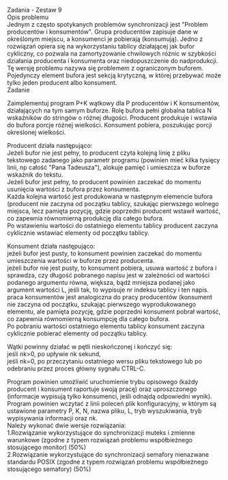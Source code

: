 Zadania - Zestaw 9  
Opis problemu  
Jednym z często spotykanych problemów synchronizacji jest "Problem producentów i konsumentów". Grupa producentów zapisuje dane w określonym miejscu, a konsumenci je pobierają (konsumują). Jedno z rozwiązań opiera się na wykorzystaniu tablicy działającej jak bufor cykliczny, co pozwala na zamortyzowanie chwilowych różnic w szybkości działania producenta i konsumenta oraz niedopuszczenie do nadprodukcji. Tę wersję problemu nazywa się problemem z ograniczonym buforem. Pojedynczy element bufora jest sekcją krytyczną, w której przebywać może tylko jeden producent albo konsument.  
Zadanie  
  
Zaimplementuj program P+K wątkowy dla P producentów i K konsumentów, działających na tym samym buforze. Rolę bufora pełni globalna tablica N wskaźników do stringów o różnej długości. Producent produkuje i wstawia do bufora porcje różnej wielkości. Konsument pobiera, poszukując porcji określonej wielkości.  

Producent działa następująco:  
Jeżeli bufor nie jest pełny, to producent czyta kolejną linię z pliku tekstowego zadanego jako parametr programu (powinien mieć kilka tysięcy linii, np całość "Pana Tadeusza"), alokuje pamięć i umieszcza w buforze wskaźnik do tekstu.  
Jeżeli bufor jest pełny, to producent powinien zaczekać do momentu usunięcia wartości z bufora przez konsumenta.  
Każda kolejna wartość jest produkowana w następnym elemencie bufora (producent nie zaczyna od początku tablicy, szukając pierwszego wolnego miejsca, lecz pamięta pozycję, gdzie poprzedni producent wstawił wartość, co zapewnia równomierną produkcję dla całego bufora.  
Po wstawieniu wartości do ostatniego elementu tablicy producent zaczyna cyklicznie wstawiać elementy  od początku tablicy.  
  
Konsument działa następująco:  
jeżeli bufor jest pusty, to konsument powinien zaczekać do momentu umieszczenia wartości w buforze przez producenta.  
jeżeli bufor nie jest pusty, to konsument pobiera, usuwa wartość z bufora i sprawdza, czy długość pobranego napisu jest w zależności od wartości podanego argumentu równa, większa, bądź mniejsza podanej jako argument wartości L, jeśli tak, to wypisuje nr indeksu tablicy i ten napis.  
praca konsumentów jest analogiczna do pracy producentów (konsument nie zaczyna od początku, szukając pierwszego wyprodukowanego elementu, ale pamięta pozycję, gdzie poprzedni konsument pobrał wartość, co zapewnia równomierną konsumpcję dla całego bufora.  
Po pobraniu wartości ostatniego elementu tablicy konsument zaczyna cyklicznie pobierać elementy  od początku tablicy.  
  
Wątki powinny działać w pętli nieskończonej i kończyć się:  
jeśli nk>0, po upływie nk sekund,  
jeśli nk=0, po przeczytaniu ostatniego wersu pliku tekstowego lub po odebraniu przez proces główny sygnału CTRL-C.  
  
Program powinien umożliwić uruchomienie trybu opisowego (każdy producent i konsument raportuje swoją pracę) oraz uproszczonego (informacje wypisują tylko konsumenci, jeśli odnajdą odpowiedni wynik).  
Program powinien wczytać z linii poleceń plik konfiguracyjny, w którym są ustawione parametry P, K, N, nazwa pliku, L, tryb wyszukiwania, tryb wypisywania informacji oraz nk.  
Należy wykonać dwie wersje rozwiązania:  
1.Rozwiązanie wykorzystujące do synchronizacji muteks i zmienne warunkowe (zgodne z typem rozwiązań problemu współbieżnego stosującego monitor) (50%)  
2.Rozwiązanie wykorzystujące do synchronizacji semafory nienazwane standardu POSIX (zgodne z typem rozwiązań problemu współbieżnego stosującego semafory) (50%)  

